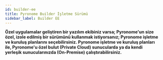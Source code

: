 ```yaml
---
id: builder-ee
title: Pyronome Builder İşletme Sürümü
sidebar_label: Builder EE
---
```


<a id="aHeaderMenuAnchor" data-header-menu="Docs"></a>

**Özel uygulamalar geliştiren bir yazılım ekibiniz varsa; Pyronome'un size özel, izole edilmiş bir sürümünü kullanmak istiyorsanız; Pyronome işletme ve kuruluş planlarını seçebilirsiniz. Pyronome işletme ve kuruluş planları ile, Pyronome'u özel bulut (Private Cloud) sunucularda ya da kendi yerleşik sunucularınızda (On-Premise) çalıştırabilirsiniz.**